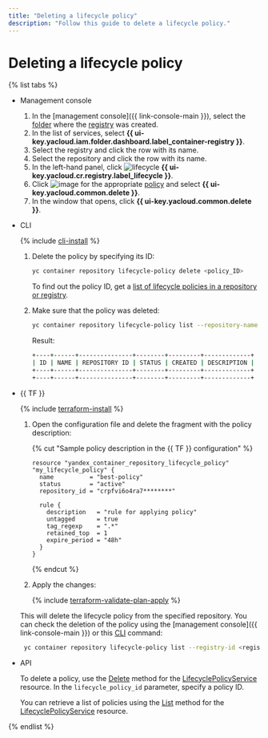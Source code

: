 ```yaml
---
title: "Deleting a lifecycle policy"
description: "Follow this guide to delete a lifecycle policy."
---
```


# Deleting a lifecycle policy

{% list tabs %}

- Management console

   1. In the [management console]({{ link-console-main }}), select the [folder](../../../resource-manager/concepts/resources-hierarchy.md#folder) where the [registry](../../concepts/registry.md) was created.
   1. In the list of services, select **{{ ui-key.yacloud.iam.folder.dashboard.label_container-registry }}**.
   1. Select the registry and click the row with its name.
   1. Select the repository and click the row with its name.
   1. In the left-hand panel, click ![lifecycle](../../../_assets/console-icons/arrows-rotate-right.svg) **{{ ui-key.yacloud.cr.registry.label_lifecycle }}**.
   1. Click ![image](../../../_assets/console-icons/ellipsis.svg) for the appropriate [policy](../../concepts/lifecycle-policy.md) and select **{{ ui-key.yacloud.common.delete }}**.
   1. In the window that opens, click **{{ ui-key.yacloud.common.delete }}**.

- CLI

   {% include [cli-install](../../../_includes/cli-install.md) %}

   1. Delete the policy by specifying its ID:

      ```bash
      yc container repository lifecycle-policy delete <policy_ID>
      ```

      To find out the policy ID, get a [list of lifecycle policies in a repository or registry](lifecycle-policy-list.md#lifecycle-policy-list).
   1. Make sure that the policy was deleted:

      ```bash
      yc container repository lifecycle-policy list --repository-name crp2hlbs67tj********/ubuntu
      ```

      Result:

      ```bash
      +----+------+---------------+--------+---------+-------------+
      | ID | NAME | REPOSITORY ID | STATUS | CREATED | DESCRIPTION |
      +----+------+---------------+--------+---------+-------------+
      +----+------+---------------+--------+---------+-------------+
      ```

- {{ TF }}

   {% include [terraform-install](../../../_includes/terraform-install.md) %}

   1. Open the configuration file and delete the fragment with the policy description:

      {% cut "Sample policy description in the {{ TF }} configuration" %}

      ```hcl
      resource "yandex_container_repository_lifecycle_policy" "my_lifecycle_policy" {
        name          = "best-policy"
        status        = "active"
        repository_id = "crpfvi6o4ra7********"

        rule {
          description   = "rule for applying policy"
          untagged      = true
          tag_regexp    = ".*"
          retained_top  = 1
          expire_period = "48h"
        }
      }
      ```

      {% endcut %}

   1. Apply the changes:

      {% include [terraform-validate-plan-apply](../../../_tutorials/terraform-validate-plan-apply.md) %}

   This will delete the lifecycle policy from the specified repository. You can check the deletion of the policy using the [management console]({{ link-console-main }}) or this [CLI](../../../cli/quickstart.md) command:

   ```bash
    yc container repository lifecycle-policy list --registry-id <registry_ID>
   ```

- API

   To delete a policy, use the [Delete](../../api-ref/grpc/lifecycle_policy_service.md#Delete) method for the [LifecyclePolicyService](../../api-ref/grpc/lifecycle_policy_service.md) resource. In the `lifecycle_policy_id` parameter, specify a policy ID.

   You can retrieve a list of policies using the [List](../../api-ref/grpc/lifecycle_policy_service.md#List) method for the [LifecyclePolicyService](../../api-ref/grpc/lifecycle_policy_service.md) resource.

{% endlist %}